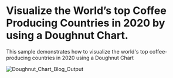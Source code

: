 # Visualize the World’s top Coffee Producing Countries in 2020 by using a Doughnut Chart.


This sample demonstrates how to visualize the world's top coffee-producing countries in 2020 using a Doughnut Chart

![Doughnut_Chart_Blog_Output](https://github.com/SyncfusionExamples/How-to-visualize-the-worlds-top-coffee-producing-countries-in-2020-using-a-Doughnut-Chart/assets/105482474/4cfc6ee9-5de3-4eda-9d24-7454c27380fd)

